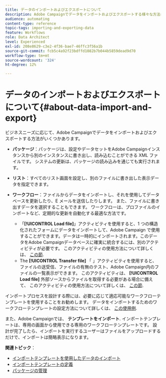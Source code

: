 ```yaml
---
title: データのインポートおよびエクスポートについて
description: Adobe Campaignでデータをインポートおよびエクスポートする様々な方法について説明します。
audience: automating
content-type: reference
topic-tags: importing-and-exporting-data
feature: Workflows
role: Data Architect
level: Experienced
exl-id: 208e8629-c3e2-4f36-bae7-46ffc3f56a1b
source-git-commit: fcb5c4a92f23bdffd1082b7b044b5859dead9d70
workflow-type: tm+mt
source-wordcount: '324'
ht-degree: 12%

---
```


# データのインポートおよびエクスポートについて{#about-data-import-and-export}

ビジネスニーズに応じて、Adobe Campaignでデータをインポートおよびエクスポートする方法がいくつかあります。

* **パッケージ**：パッケージは、設定やデータセットをAdobe Campaignインスタンスから別のインスタンスに書き出し、読み込むことができる XML ファイルです。 システムの更新は、パッケージの読み込みを通じても実行されます。
* **リスト**：すべてのリスト画面を設定し、別のファイルに書き出した表示データを指定できます。
* **ワークフロー**：ファイルからデータをインポートし、それを使用してデータベースを更新したり、E メールを送信したりします。 また、ファイルに書き出すデータを選択することもできます。 ワークフローは、プロファイルのインポートなど、定期的な更新を自動化する最適な方法です。

   * 「**[!UICONTROL Load file]**」アクティビティを使用すると、1 つの構造化されたフォームにデータをインポートして、Adobe Campaign で使用することができます。データは一時的にインポートされます。このデータをAdobe Campaignデータベースに確実に統合するには、別のアクティビティが必要です。 このアクティビティの使用方法について詳しくは、 [この節](../../automating/using/load-file.md).
   * The **[!UICONTROL Transfer file]** 「 」アクティビティを使用すると、ファイルの送受信、ファイルの有無のテスト、Adobe Campaign内のファイルの一覧表示ができます。 このアクティビティは、 **[!UICONTROL Load file]** 外部ソースからファイルを取得する必要がある場合に備えて、 このアクティビティの使用方法について詳しくは、 [この節](../../automating/using/transfer-file.md).

インポートプロセスを設計する際には、必要に応じて適応可能なワークフローテンプレートを使用することをお勧めします。 データをインポートするためのワークフローテンプレートの設定方法について詳しくは、 [この使用例](../../automating/using/creating-import-workflow-templates.md).

また、Adobe Campaignでは、 **テンプレートをインポート**. インポートテンプレートは、専用の画面から使用できる専用のワークフローテンプレートです。 設計が完了したら、インポートを実行するユーザーはファイルをアップロードするだけで、インポートは簡略表示になります。

**関連トピック**：

* [インポートテンプレートを使用したデータのインポート](../../automating/using/importing-data-with-import-templates.md)
* [インポートテンプレートの定義](../../automating/using/importing-data-with-import-templates.md#setting-up-import-templates)
* [パッケージの管理](../../automating/using/managing-packages.md)
